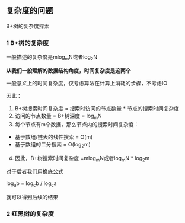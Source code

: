 ## 复杂度的问题

B+树的复杂度探索

### 1 B+树的复杂度

一般描述的复杂度是mlog<sub>m</sub>N或者log<sub>2</sub>N

**从我们一般理解的数据结构角度，时间复杂度是这两个**

一般意义上的时间复杂度，仅考虑算法在计算上消耗的步骤，不考虑IO

因此：

1. B+树搜索时间复杂度 = 搜索时访问的节点数量 * 节点的搜索时间复杂度
2. 访问的节点数量 = B+树深度 = log<sub>m</sub>N
3.  每个节点有m个数据，那么节点内的搜索时间复杂度：
   + 基于数组/链表的线性搜索 = O(m)
   + 基于数组的二分搜索 = O(log<sub>2</sub>m)

4. 因此，B+树搜索时间复杂度 =mlog<sub>m</sub>N或者log<sub>m</sub>N * log<sub>2</sub>m

对于后者我们用换底公式

log<sub>a</sub>b =  log<sub>c</sub>b / log<sub>c</sub>a

就可以得到后续的结果


### 2 红黑树的复杂度

